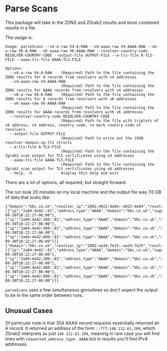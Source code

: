 # Parse Scans

This package will take in the ZDNS and ZGrab2 results and store combined results
in a file.

The usage is: 
```
Usage: parseScans --v4-a-raw V4-A-RAW --v4-aaaa-raw V4-AAAA-RAW --v6-a-raw V6-A-RAW --v6-aaaa-raw V6-AAAA-RAW --resolver-country-code RESOLVER-COUNTRY-CODE --output-file OUTPUT-FILE --a-tls-file A-TLS-FILE --aaaa-tls-file AAAA-TLS-FILE

Options:
  --v4-a-raw V4-A-RAW    (Required) Path to the file containing the ZDNS results for A records from resolvers with v4 addresses
  --v4-aaaa-raw V4-AAAA-RAW
                         (Required) Path to the file containing the ZDNS results for AAAA records from resolvers with v4 addresses
  --v6-a-raw V6-A-RAW    (Required) Path to the file containing the ZDNS results for A records from resolvers with v6 addresses
  --v6-aaaa-raw V6-AAAA-RAW
                         (Required) Path to the file containing the ZDNS results for AAAA records from resolvers with v6 addresses
  --resolver-country-code RESOLVER-COUNTRY-CODE
                         (Required) Path to the file with triplets of v6 address, v4 address, country code, to mark country code of resolvers.
  --output-file OUTPUT-FILE
                         (Required) Path to write out the JSON resolver-domain-ip-tls structs
  --a-tls-file A-TLS-FILE
                         (Required) Path to the file containing the Zgrab2 scan output for TLS certificates using v4 addresses
  --aaaa-tls-file AAAA-TLS-FILE
                         (Required) Path to the file containing the Zgrab2 scan output for TLS certificates using v6 addresses
  --help, -h             display this help and exit
```

There are a lot of options, all required, but straight forward.

The run took 20 minutes on my local machine and the output file was 7.6 GB of
data that looks like:
```
{"domain":"bbc.co.uk","resolver_ip":"2002:4022:4e04::4022:4e04","resolver_country":"CA","requested_address_type":"AAAA","results":[{"ip":"2a04:4e42::81","address_type":"AAAA","domain":"bbc.co.uk","supports_tls":true,"timestamp":"2021-09-30T10:22:27-06:00"},{"ip":"2a04:4e42:200::81","address_type":"AAAA","domain":"bbc.co.uk","supports_tls":true,"timestamp":"2021-09-30T10:22:27-06:00"},{"ip":"2a04:4e42:400::81","address_type":"AAAA","domain":"bbc.co.uk","supports_tls":true,"timestamp":"2021-09-30T10:22:27-06:00"},{"ip":"2a04:4e42:600::81","address_type":"AAAA","domain":"bbc.co.uk","supports_tls":true,"timestamp":"2021-09-30T10:22:27-06:00"}]}
{"domain":"bbc.co.uk","resolver_ip":"2002:aa34:7e25::aa34:7e25","resolver_country":"CA","requested_address_type":"AAAA","results":[{"ip":"2a04:4e42::81","address_type":"AAAA","domain":"bbc.co.uk","supports_tls":true,"timestamp":"2021-09-30T10:22:27-06:00"},{"ip":"2a04:4e42:200::81","address_type":"AAAA","domain":"bbc.co.uk","supports_tls":true,"timestamp":"2021-09-30T10:22:27-06:00"},{"ip":"2a04:4e42:400::81","address_type":"AAAA","domain":"bbc.co.uk","supports_tls":true,"timestamp":"2021-09-30T10:22:27-06:00"},{"ip":"2a04:4e42:600::81","address_type":"AAAA","domain":"bbc.co.uk","supports_tls":true,"timestamp":"2021-09-30T10:22:27-06:00"}]}
```

`parseScans` uses a few simultaneous goroutines so don't expect the output to be
in the same order between runs.

## Unusual Cases

Of particular note is that 354 AAAA record requests essentially returned an A
record. It returned an address of the form `::fff:146.112.61.104`, which ZGrab2
interprets as just `146.112.61.104`, meaning in rare case you will find lines
with `requested_address_type: AAAA` but in results you'll find IPv4 addresses.



